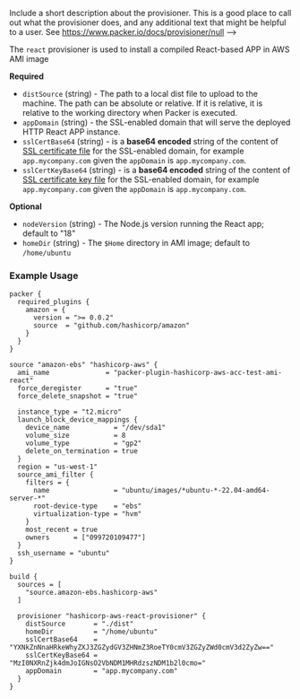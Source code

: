   Include a short description about the provisioner. This is a good place
  to call out what the provisioner does, and any additional text that might
  be helpful to a user. See https://www.packer.io/docs/provisioner/null
-->

The `react` provisioner is used to install a compiled React-based APP in AWS AMI image


<!-- Provisioner Configuration Fields -->

**Required**

- `distSource` (string) - The path to a local dist file to upload to the machine. The path can be absolute or relative.
   If it is relative, it is relative to the working directory when Packer is executed.
- `appDomain` (string) - the SSL-enabled domain that will serve the deployed HTTP React APP instance.
- `sslCertBase64` (string) - is a __base64 encoded__ string of the content of
  [SSL certificate file](https://hashicorp-aws.com/docs/setup#optional-setup-ssl) for the SSL-enabled domain, for
  example `app.mycompany.com` given the `appDomain` is `app.mycompany.com`.
- `sslCertKeyBase64` (string) - is a __base64 encoded__ string of the content of
  [SSL certificate key file](https://hashicorp-aws.com/docs/setup#optional-setup-ssl) for the SSL-enabled domain, for
  example `app.mycompany.com` given the `appDomain` is `app.mycompany.com`.


<!--
  Optional Configuration Fields

  Configuration options that are not required or have reasonable defaults
  should be listed under the optionals section. Defaults values should be
  noted in the description of the field
-->

**Optional**

- `nodeVersion` (string) - The Node.js version running the React app; default to "18"
- `homeDir` (string) - The `$Home` directory in AMI image; default to `/home/ubuntu`

<!--
  A basic example on the usage of the provisioner. Multiple examples
  can be provided to highlight various configurations.

-->

### Example Usage

```hcl
packer {
  required_plugins {
    amazon = {
      version = ">= 0.0.2"
      source  = "github.com/hashicorp/amazon"
    }
  }
}

source "amazon-ebs" "hashicorp-aws" {
  ami_name              = "packer-plugin-hashicorp-aws-acc-test-ami-react"
  force_deregister      = "true"
  force_delete_snapshot = "true"

  instance_type = "t2.micro"
  launch_block_device_mappings {
    device_name           = "/dev/sda1"
    volume_size           = 8
    volume_type           = "gp2"
    delete_on_termination = true
  }
  region = "us-west-1"
  source_ami_filter {
    filters = {
      name                = "ubuntu/images/*ubuntu-*-22.04-amd64-server-*"
      root-device-type    = "ebs"
      virtualization-type = "hvm"
    }
    most_recent = true
    owners      = ["099720109477"]
  }
  ssh_username = "ubuntu"
}

build {
  sources = [
    "source.amazon-ebs.hashicorp-aws"
  ]

  provisioner "hashicorp-aws-react-provisioner" {
    distSource       = "./dist"
    homeDir          = "/home/ubuntu"
    sslCertBase64    = "YXNkZnNnaHRkeWhyZXJ3ZGZydGV3ZHNmZ3RoeTY0cmV3ZGZyZWd0cmV3d2ZyZw=="
    sslCertKeyBase64 = "MzI0NXRnZjk4dmJoIGNsO2VbNDM1MHRdzszNDM1b2l0cmo="
    appDomain        = "app.mycompany.com"
  }
}
```
